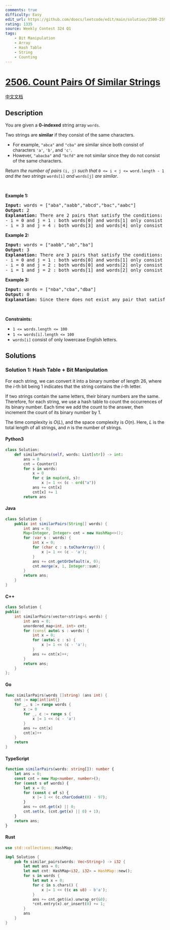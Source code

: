 ```yaml
---
comments: true
difficulty: Easy
edit_url: https://github.com/doocs/leetcode/edit/main/solution/2500-2599/2506.Count%20Pairs%20Of%20Similar%20Strings/README_EN.md
rating: 1335
source: Weekly Contest 324 Q1
tags:
    - Bit Manipulation
    - Array
    - Hash Table
    - String
    - Counting
---
```


<!-- problem:start -->

# [2506. Count Pairs Of Similar Strings](https://leetcode.com/problems/count-pairs-of-similar-strings)

[中文文档](/solution/2500-2599/2506.Count%20Pairs%20Of%20Similar%20Strings/README.md)

## Description

<!-- description:start -->

<p>You are given a <strong>0-indexed</strong> string array <code>words</code>.</p>

<p>Two strings are <strong>similar</strong> if they consist of the same characters.</p>

<ul>
	<li>For example, <code>&quot;abca&quot;</code> and <code>&quot;cba&quot;</code> are similar since both consist of characters <code>&#39;a&#39;</code>, <code>&#39;b&#39;</code>, and <code>&#39;c&#39;</code>.</li>
	<li>However, <code>&quot;abacba&quot;</code> and <code>&quot;bcfd&quot;</code> are not similar since they do not consist of the same characters.</li>
</ul>

<p>Return <em>the number of pairs </em><code>(i, j)</code><em> such that </em><code>0 &lt;= i &lt; j &lt;= word.length - 1</code><em> and the two strings </em><code>words[i]</code><em> and </em><code>words[j]</code><em> are similar</em>.</p>

<p>&nbsp;</p>
<p><strong class="example">Example 1:</strong></p>

<pre>
<strong>Input:</strong> words = [&quot;aba&quot;,&quot;aabb&quot;,&quot;abcd&quot;,&quot;bac&quot;,&quot;aabc&quot;]
<strong>Output:</strong> 2
<strong>Explanation:</strong> There are 2 pairs that satisfy the conditions:
- i = 0 and j = 1 : both words[0] and words[1] only consist of characters &#39;a&#39; and &#39;b&#39;. 
- i = 3 and j = 4 : both words[3] and words[4] only consist of characters &#39;a&#39;, &#39;b&#39;, and &#39;c&#39;. 
</pre>

<p><strong class="example">Example 2:</strong></p>

<pre>
<strong>Input:</strong> words = [&quot;aabb&quot;,&quot;ab&quot;,&quot;ba&quot;]
<strong>Output:</strong> 3
<strong>Explanation:</strong> There are 3 pairs that satisfy the conditions:
- i = 0 and j = 1 : both words[0] and words[1] only consist of characters &#39;a&#39; and &#39;b&#39;. 
- i = 0 and j = 2 : both words[0] and words[2] only consist of characters &#39;a&#39; and &#39;b&#39;.
- i = 1 and j = 2 : both words[1] and words[2] only consist of characters &#39;a&#39; and &#39;b&#39;.
</pre>

<p><strong class="example">Example 3:</strong></p>

<pre>
<strong>Input:</strong> words = [&quot;nba&quot;,&quot;cba&quot;,&quot;dba&quot;]
<strong>Output:</strong> 0
<strong>Explanation:</strong> Since there does not exist any pair that satisfies the conditions, we return 0.</pre>

<p>&nbsp;</p>
<p><strong>Constraints:</strong></p>

<ul>
	<li><code>1 &lt;= words.length &lt;= 100</code></li>
	<li><code>1 &lt;= words[i].length &lt;= 100</code></li>
	<li><code>words[i]</code> consist of only lowercase English letters.</li>
</ul>

<!-- description:end -->

## Solutions

<!-- solution:start -->

### Solution 1: Hash Table + Bit Manipulation

For each string, we can convert it into a binary number of length $26$, where the $i$-th bit being $1$ indicates that the string contains the $i$-th letter.

If two strings contain the same letters, their binary numbers are the same. Therefore, for each string, we use a hash table to count the occurrences of its binary number. Each time we add the count to the answer, then increment the count of its binary number by $1$.

The time complexity is $O(L)$, and the space complexity is $O(n)$. Here, $L$ is the total length of all strings, and $n$ is the number of strings.

<!-- tabs:start -->

#### Python3

```python
class Solution:
    def similarPairs(self, words: List[str]) -> int:
        ans = 0
        cnt = Counter()
        for s in words:
            x = 0
            for c in map(ord, s):
                x |= 1 << (c - ord("a"))
            ans += cnt[x]
            cnt[x] += 1
        return ans
```

#### Java

```java
class Solution {
    public int similarPairs(String[] words) {
        int ans = 0;
        Map<Integer, Integer> cnt = new HashMap<>();
        for (var s : words) {
            int x = 0;
            for (char c : s.toCharArray()) {
                x |= 1 << (c - 'a');
            }
            ans += cnt.getOrDefault(x, 0);
            cnt.merge(x, 1, Integer::sum);
        }
        return ans;
    }
}
```

#### C++

```cpp
class Solution {
public:
    int similarPairs(vector<string>& words) {
        int ans = 0;
        unordered_map<int, int> cnt;
        for (const auto& s : words) {
            int x = 0;
            for (auto& c : s) {
                x |= 1 << (c - 'a');
            }
            ans += cnt[x]++;
        }
        return ans;
    }
};
```

#### Go

```go
func similarPairs(words []string) (ans int) {
	cnt := map[int]int{}
	for _, s := range words {
		x := 0
		for _, c := range s {
			x |= 1 << (c - 'a')
		}
		ans += cnt[x]
		cnt[x]++
	}
	return
}
```

#### TypeScript

```ts
function similarPairs(words: string[]): number {
    let ans = 0;
    const cnt = new Map<number, number>();
    for (const s of words) {
        let x = 0;
        for (const c of s) {
            x |= 1 << (c.charCodeAt(0) - 97);
        }
        ans += cnt.get(x) || 0;
        cnt.set(x, (cnt.get(x) || 0) + 1);
    }
    return ans;
}
```

#### Rust

```rust
use std::collections::HashMap;

impl Solution {
    pub fn similar_pairs(words: Vec<String>) -> i32 {
        let mut ans = 0;
        let mut cnt: HashMap<i32, i32> = HashMap::new();
        for s in words {
            let mut x = 0;
            for c in s.chars() {
                x |= 1 << ((c as u8) - b'a');
            }
            ans += cnt.get(&x).unwrap_or(&0);
            *cnt.entry(x).or_insert(0) += 1;
        }
        ans
    }
}
```

<!-- tabs:end -->

<!-- solution:end -->

<!-- problem:end -->
